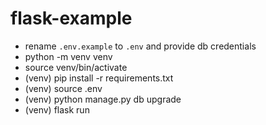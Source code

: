 # flask-example

- rename `.env.example` to `.env` and provide db credentials
- python -m venv venv
- source venv/bin/activate
- (venv) pip install -r requirements.txt
- (venv) source .env
- (venv) python manage.py db upgrade
- (venv) flask run

